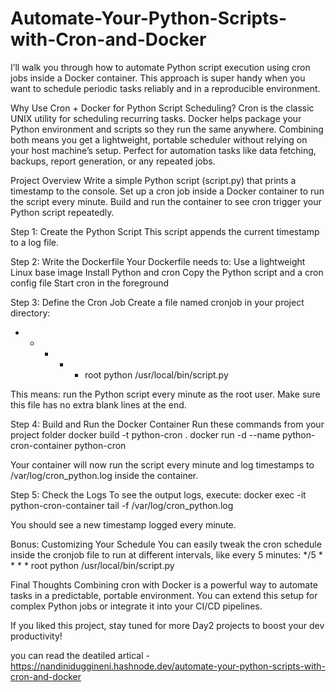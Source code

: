 # Automate-Your-Python-Scripts-with-Cron-and-Docker
I’ll walk you through how to automate Python script execution using cron jobs inside a Docker container. This approach is super handy when you want to schedule periodic tasks reliably and in a reproducible environment.

Why Use Cron + Docker for Python Script Scheduling?
Cron is the classic UNIX utility for scheduling recurring tasks.
Docker helps package your Python environment and scripts so they run the same anywhere.
Combining both means you get a lightweight, portable scheduler without relying on your host machine’s setup.
Perfect for automation tasks like data fetching, backups, report generation, or any repeated jobs.

Project Overview
Write a simple Python script (script.py) that prints a timestamp to the console.
Set up a cron job inside a Docker container to run the script every minute.
Build and run the container to see cron trigger your Python script repeatedly.

Step 1: Create the Python Script
This script appends the current timestamp to a log file.

Step 2: Write the Dockerfile
Your Dockerfile needs to: Use a lightweight Linux base image
Install Python and cron
Copy the Python script and a cron config file
Start cron in the foreground

Step 3: Define the Cron Job
Create a file named cronjob in your project directory:
* * * * * root python /usr/local/bin/script.py

This means: run the Python script every minute as the root user.
Make sure this file has no extra blank lines at the end.

Step 4: Build and Run the Docker Container
Run these commands from your project folder
docker build -t python-cron .
docker run -d --name python-cron-container python-cron

Your container will now run the script every minute and log timestamps to /var/log/cron_python.log inside the container.

Step 5: Check the Logs
To see the output logs, execute:
docker exec -it python-cron-container tail -f /var/log/cron_python.log

You should see a new timestamp logged every minute.

Bonus: Customizing Your Schedule
You can easily tweak the cron schedule inside the cronjob file to run at different intervals, like every 5 minutes:
*/5 * * * * root python /usr/local/bin/script.py


Final Thoughts
Combining cron with Docker is a powerful way to automate tasks in a predictable, portable environment. You can extend this setup for complex Python jobs or integrate it into your CI/CD pipelines.

If you liked this project, stay tuned for more Day2 projects to boost your dev productivity!

you can read the deatiled artical - https://nandiniduggineni.hashnode.dev/automate-your-python-scripts-with-cron-and-docker
